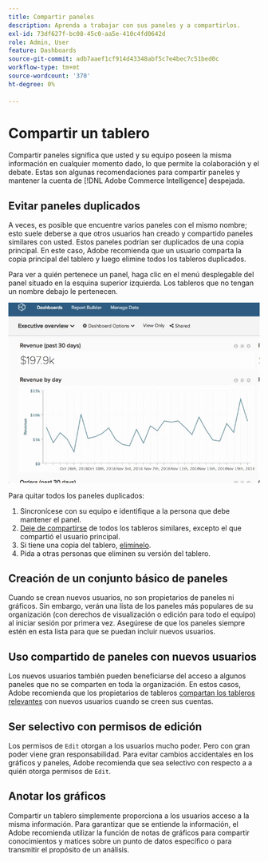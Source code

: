 ```yaml
---
title: Compartir paneles
description: Aprenda a trabajar con sus paneles y a compartirlos.
exl-id: 73df627f-bc08-45c0-aa5e-410c4fd0642d
role: Admin, User
feature: Dashboards
source-git-commit: adb7aaef1cf914d43348abf5c7e4bec7c51bed0c
workflow-type: tm+mt
source-wordcount: '370'
ht-degree: 0%

---
```


# Compartir un tablero

Compartir paneles significa que usted y su equipo poseen la misma información en cualquier momento dado, lo que permite la colaboración y el debate. Estas son algunas recomendaciones para compartir paneles y mantener la cuenta de [!DNL Adobe Commerce Intelligence] despejada.

## Evitar paneles duplicados

A veces, es posible que encuentre varios paneles con el mismo nombre; esto suele deberse a que otros usuarios han creado y compartido paneles similares con usted. Estos paneles podrían ser duplicados de una copia principal. En este caso, Adobe recomienda que un usuario comparta la copia principal del tablero y luego elimine todos los tableros duplicados.

Para ver a quién pertenece un panel, haga clic en el menú desplegable del panel situado en la esquina superior izquierda. Los tableros que no tengan un nombre debajo le pertenecen.

![](../../mbi/assets/Dash_ownership.gif)

Para quitar todos los paneles duplicados:

1. Sincronícese con su equipo e identifique a la persona que debe mantener el panel.
1. [Deje de compartirse](../data-user/dashboards/leave-dashboard.md) de todos los tableros similares, excepto el que compartió el usuario principal.
1. Si tiene una copia del tablero, [elimínelo](../data-user/dashboards/deleting-dashboard.md).
1. Pida a otras personas que eliminen su versión del tablero.

## Creación de un conjunto básico de paneles

Cuando se crean nuevos usuarios, no son propietarios de paneles ni gráficos. Sin embargo, verán una lista de los paneles más populares de su organización (con derechos de visualización o edición para todo el equipo) al iniciar sesión por primera vez. Asegúrese de que los paneles siempre estén en esta lista para que se puedan incluir nuevos usuarios.

## Uso compartido de paneles con nuevos usuarios

Los nuevos usuarios también pueden beneficiarse del acceso a algunos paneles que no se comparten en toda la organización. En estos casos, Adobe recomienda que los propietarios de tableros [compartan los tableros relevantes](../data-user/dashboards/share-dashboard-with-users.md) con nuevos usuarios cuando se creen sus cuentas.

## Ser selectivo con permisos de edición

Los permisos de `Edit` otorgan a los usuarios mucho poder. Pero con gran poder viene gran responsabilidad. Para evitar cambios accidentales en los gráficos y paneles, Adobe recomienda que sea selectivo con respecto a a quién otorga permisos de `Edit`.

## Anotar los gráficos

Compartir un tablero simplemente proporciona a los usuarios acceso a la misma información. Para garantizar que se entiende la información, el Adobe recomienda utilizar la función de notas de gráficos para compartir conocimientos y matices sobre un punto de datos específico o para transmitir el propósito de un análisis.
